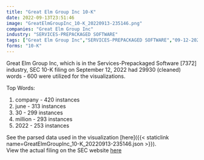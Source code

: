 ```yaml
---
title: "Great Elm Group Inc 10-K"
date: 2022-09-13T23:51:46
image: "GreatElmGroupInc_10-K_20220913-235146.png"
companies: "Great Elm Group Inc"
industry: "SERVICES-PREPACKAGED SOFTWARE"
tags: ["Great Elm Group Inc","SERVICES-PREPACKAGED SOFTWARE","09-12-2022","10-K"]
forms: "10-K"
---
```

Great Elm Group Inc, which is in the Services-Prepackaged Software [7372] industry, SEC 10-K filing on September 12, 2022 had 29930 (cleaned) words - 600 were utilized for the visualizations.

Top Words:
1. company - 420 instances
2. june - 313 instances
3. 30 - 299 instances
4. million - 293 instances
5. 2022 - 253 instances


See the parsed data used in the visualization [here]({{< staticlink name=GreatElmGroupInc_10-K_20220913-235146.json >}}).  
View the actual filing on the SEC website [here](https://www.sec.gov/Archives/edgar/data/1831096/0000950170-22-018351.txt)